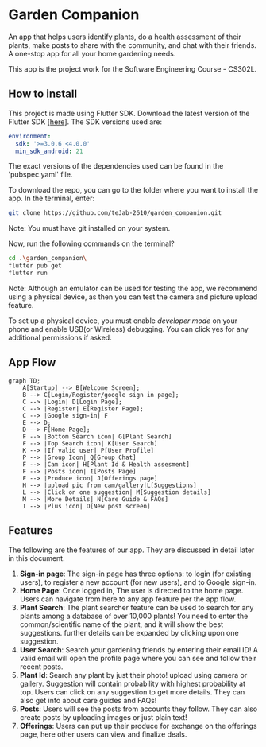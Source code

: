 # Garden Companion

An app that helps users identify plants, do a health assessment of their plants, make posts to share with the community, and chat with their friends. A one-stop app for all your home gardening needs.

This app is the project work for the Software Engineering Course - CS302L.

## How to install

This project is made using Flutter SDK. Download the latest version of the Flutter SDK [[here]](https://docs.flutter.dev/get-started/install).
The SDK versions used are:
~~~yaml
environment:
  sdk: '>=3.0.6 <4.0.0'
  min_sdk_android: 21
~~~

The exact versions of the dependencies used can be found in the 'pubspec.yaml' file. 

To download the repo, you can go to the folder where you want to install the app. In the terminal, enter:

~~~bash
git clone https://github.com/teJab-2610/garden_companion.git
~~~

Note: You must have git installed on your system.

Now, run the following commands on the terminal?
~~~bash
cd .\garden_companion\
flutter pub get
flutter run
~~~
Note: Although an emulator can be used for testing the app, we recommend using a physical device, as then you can test the camera and picture upload feature.

To set up a physical device, you must enable _developer_ _mode_ on your phone and enable USB(or Wireless) debugging. You can click yes for any additional permissions if asked.

## App Flow

```mermaid
graph TD;
    A[Startup] --> B[Welcome Screen];
    B --> C[Login/Register/google sign in page];
    C --> |Login| D[Login Page];
    C --> |Register| E[Register Page];
    C --> |Google sign-in| F 
    E --> D;
    D --> F[Home Page];
    F --> |Bottom Search icon| G[Plant Search]
    F --> |Top Search icon| K[User Search]
    K --> |If valid user| P[User Profile]
    P --> |Group Icon| Q[Group Chat]
    F --> |Cam icon| H[Plant Id & Health assesment]
    F --> |Posts icon| I[Posts Page]
    F --> |Produce icon| J[Offerings page]
    H --> |upload pic from cam/gallery|L[Suggestions]
    L --> |Click on one suggestion| M[Suggestion details]
    M --> |More Details| N[Care Guide & FAQs]
    I --> |Plus icon| O[New post screen]
```````

## Features

The following are the features of our app. They are discussed in detail later in this document.

1. **Sign-in page**: The sign-in page has three options: to login (for existing users), to register a new account (for new users), and to Google sign-in.
2. **Home Page**: Once logged in, The user is directed to the home page. Users can navigate from here to any app feature per the app flow.
3. **Plant Search**: The plant searcher feature can be used to search for any plants among a database of over 10,000 plants! You need to enter the common/scientific name of the plant, and it will show the best suggestions. further details can be expanded by clicking upon one suggestion.
4. **User Search**: Search your gardening friends by entering their email ID! A valid email will open the profile page where you can see and follow their recent posts.
5. **Plant Id**: Search any plant by just their photo! upload using camera or gallery. Suggestion will contain probability with highest probability at top. Users can click on any suggestion to get more details. They can also get info about care guides and FAQs!
6. **Posts**: Users will see the posts from accounts they follow. They can also create posts by uploading images or just plain text!
7. **Offerings**: Users can put up their produce for exchange on the offerings page, here other users can view and finalize deals.

